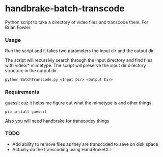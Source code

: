 # handbrake-batch-transcode
Python script to take a directory of video files and transcode them.  For Brian Fowler

### Usage
Run the script and it takes two parameters the input dir and the output dir.

The script will recursivly search through the input directory and find files with video/* mimetype. The script will preserve the input dir directory structure in the output dir.
```
python BatchTranscode.py <Input Dir> <Output Dir>
```
### Requirements
guessit cuz it helps me figure out what the mimetype is and other things.

```
pip install guessit
```

Also you will need handbrake for transcodey things

### TODO
* Add ability to remove files as they are transcoded to save on disk space
* Actually do the transcoding using HandBrakeCLI
